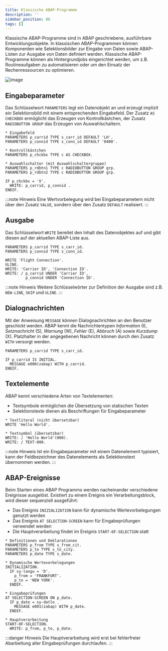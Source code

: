 ```yaml
---
title: Klassische ABAP-Programme
description: ''
sidebar_position: 80
tags: []
---
```


Klassische ABAP-Programme sind in ABAP geschriebene, ausführbare Entwicklungsobjekte. In klassischen ABAP-Programmen können Komponenten wie Selektionsbilder zur Eingabe von Daten sowie ABAP-Listen zur Ausgabe von Daten definiert werden. Klassische ABAP-Programme
können als Hintergrundjobs eingerichtet werden, um z.B. Routineaufgaben zu automatisieren oder um den Einsatz der Rechenressourcen zu optimieren.

![image](https://user-images.githubusercontent.com/47243617/210172648-d160e4e2-a908-4913-863e-108a3d976d95.png)

## Eingabeparameter
Das Schlüsselwort `PARAMETERS` legt ein Datenobjekt an und erzeugt implizit ein Selektionsbild mit einem entsprechenden Eingabefeld. Der Zusatz `AS CHECKBOX` ermöglicht das Erzeugen von Kontrollkästchen, der Zusatz `RADIOBUTTON GROUP` das Erzeugen von 
Auswahlschaltern.

```abap
* Eingabefeld
PARAMETERS p_carrid TYPE s_carr_id DEFAULT 'LH'.
PARAMETERS p_connid TYPE s_conn_id DEFAULT '0400'.

* Kontrollkästchen
PARAMETERS p_chckbx TYPE c AS CHECKBOX.

* Auswahlschalter (mit Auswahlschaltergruppe)
PARAMETERS p_rdbtn1 TYPE c RADIOBUTTON GROUP grp.
PARAMETERS p_rdbtn2 TYPE c RADIOBUTTON GROUP grp.

IF p_chckbx = 'X'.
  WRITE: p_carrid, p_connid .
ENDIF.
```

:::note Hinweis
Eine Wertvorbelegung wird bei Eingabeparametern nicht über den Zusatz `VALUE`, sondern über den Zusatz `DEFAULT` realisiert.
:::

## Ausgabe
Das Schlüsselwort `WRITE` bereitet den Inhalt des Datenobjektes auf und gibt diesen auf der aktuellen ABAP-Liste aus.

```abap
PARAMETERS p_carrid TYPE s_carr_id.
PARAMETERS p_connid TYPE s_conn_id.

WRITE 'Flight Connection'.
ULINE.
WRITE: 'Carrier ID', 'Connection ID'.
WRITE: / p_carrid UNDER 'Carrier ID', 
         p_connid UNDER 'Connection ID'.
```

:::note Hinweis
Weitere Schlüsselwörter zur Definition der Ausgabe sind z.B. `NEW-LINE`, `SKIP` und `ULINE`.
:::

## Dialognachrichten
Mit der Anweisung `MESSAGE` können Dialognachrichten an den Benutzer geschickt werden. ABAP kennt die Nachrichtentypen _Information_ (I), _Setznachricht_ (S), _Warnung_ (W), _Fehler_ (E), _Abbruch_ (A) sowie _Kurzdump_ (X). Platzhalter in der angegebenen 
Nachricht können durch den Zusatz `WITH` versorgt werden.

```abap
PARAMETERS p_carrid TYPE s_carr_id.

IF p_carrid IS INITIAL.
  MESSAGE e000(zabap) WITH p_carrid.
ENDIF.
```

## Textelemente
ABAP kennt verschiedene Arten von Textelementen: 
- Textsymbole ermöglichen die Übersetzung von statischen Texten
- Selektionstexte dienen als Beschriftungen für Eingabeparameter

```abap
* Textliteral (nicht übersetzbar)
WRITE 'Hello World'.

* Textsymbol (übersetzbar)
WRITE: / 'Hello World'(000).
WRITE: / TEXT-000.
```

:::note Hinweis
Ist ein Eingabeparameter mit einem Datenelement typisiert, kann der Feldbezeichner des Datenelements als Selektionstext übernommen werden.
:::

## ABAP-Ereignisse
Beim Starten eines ABAP Programms werden nacheinander verschiedene Ereignisse ausgelöst. Existiert zu einem Ereignis ein Verarbeitungsblock, wird dieser sequenziell ausgeführt:
- Das Ereignis `INIZIALIZATION` kann für dynamische Wertevorbelegungen genutzt werden
- Das Ereignis `AT SELECTION-SCREEN` kann für Eingabeprüfungen verwendet werden
- Die Hauptverarbeitung findet im Ereignis `START-OF-SELECTION` statt

```abap
* Definitionen und Deklarationen
PARAMETERS p_from TYPE s_from_cit.
PARAMETERS p_to TYPE s_to_city.
PARAMETERS p_date TYPE s_date.

* Dynamische Wertevorbelegungen
INITIALIZATION.
  IF sy-langu = 'D'.
    p_from = 'FRANKFURT'.
    p_to = 'NEW YORK'.
  ENDIF.

* Eingabeprüfungen
AT SELECTION-SCREEN ON p_date.
  IF p_date = sy-datlo .
    MESSAGE e001(zabap) WITH p_date.
  ENDIF.

* Hauptverarbeitung
START-OF-SELECTION.
  WRITE: p_from, p_to, p_date.
```

:::danger Hinweis
Die Hauptverarbeitung wird erst bei fehlerfreier Abarbeitung aller Eingabeprüfungen durchlaufen.
:::
